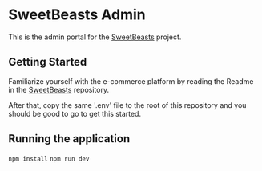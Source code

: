 # SweetBeasts Admin

This is the admin portal for the [SweetBeasts](https://github.com/AgrawalVi/sweetbeasts) project.

## Getting Started

Familiarize yourself with the e-commerce platform by reading the Readme in the [SweetBeasts](https://github.com/AgrawalVi/sweetbeasts) repository.

After that, copy the same '.env' file to the root of this repository and you should be good to go to get this started.

## Running the application

`npm install`
`npm run dev`

